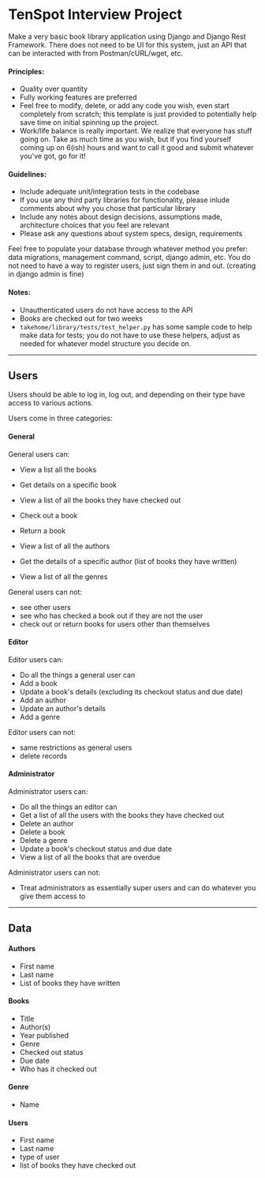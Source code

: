 # TenSpot Interview Project

Make a very basic book library application using Django and Django Rest Framework.
There does not need to be UI for this system, just an API that can
be interacted with from Postman/cURL/wget, etc.

#### Principles:
- Quality over quantity
- Fully working features are preferred
- Feel free to modify, delete, or add any code you wish, even start completely from scratch; this template is just provided to potentially help save time on initial spinning up the project.
- Work/life balance is really important.  We realize that everyone has stuff going on.  Take as much time as you wish, but if you find yourself coming up on 6(ish) hours and want to call it good and submit whatever you've got, go for it!

#### Guidelines:
- Include adequate unit/integration tests in the codebase
- If you use any third party libraries for functionality, please inlude comments about why you chose that particular library
- Include any notes about design decisions, assumptions made, architecture choices that you feel are relevant
- Please ask any questions about system specs, design, requirements

Feel free to populate your database through whatever method you prefer: data migrations, management command, script, django admin, etc.
You do not need to have a way to register users, just sign them in and out. (creating in django admin is fine)

#### Notes:
- Unauthenticated users do not have access to the API
- Books are checked out for two weeks
- `takehome/library/tests/test_helper.py` has some sample code to help make data for tests; you do not have to use these helpers, adjust as needed for whatever model structure you decide on.

---

## Users

Users should be able to log in, log out, and depending on their type
have access to various actions.

Users come in three categories:

#### General
General users can:
- View a list all the books
- Get details on a specific book
- View a list of all the books they have checked out
- Check out a book
- Return a book

- View a list of all the authors
- Get the details of a specific author (list of books they have written)
- View a list of all the genres

General users can not:
- see other users
- see who has checked a book out if they are not the user
- check out or return books for users other than themselves


#### Editor
Editor users can:
- Do all the things a general user can
- Add a book
- Update a book's details (excluding its checkout status and due date)
- Add an author
- Update an author's details
- Add a genre

Editor users can not:
- same restrictions as general users
- delete records


#### Administrator
Administrator users can:
- Do all the things an editor can
- Get a list of all the users with the books they have checked out
- Delete an author
- Delete a book
- Delete a genre
- Update a book's checkout status and due date
- View a list of all the books that are overdue

Administrator users can not:
- Treat administrators as essentially super users and can do whatever you give them access to

---

## Data

#### Authors
- First name
- Last name
- List of books they have written


#### Books
- Title
- Author(s)
- Year published
- Genre
- Checked out status
- Due date
- Who has it checked out


#### Genre
- Name


#### Users
- First name
- Last name
- type of user
- list of books they have checked out
